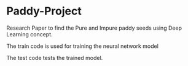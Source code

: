 # Paddy-Project
Research Paper to find the Pure and Impure paddy seeds using Deep Learning concept.

The train code is used for training the neural network model

The test code tests the trained model.
